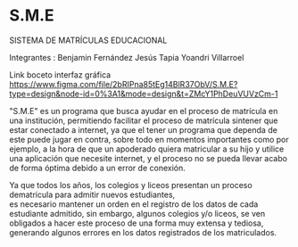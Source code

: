 # S.M.E
SISTEMA DE MATRÍCULAS EDUCACIONAL

Integrantes : Benjamin Fernández
              Jesús Tapia
              Yoandri Villarroel
            
            
Link boceto interfaz gráfica
https://www.figma.com/file/2bRIPna85tEg14BlR37ObV/S.M.E?type=design&node-id=0%3A1&mode=design&t=ZMcY1PhDeuVUVzCm-1


"S.M.E" es un programa que busca ayudar en el proceso de matrícula en una institución, permitiendo 
facilitar el proceso de matrícula sintener que estar conectado a internet, ya que el tener un programa 
que dependa de este puede jugar en contra, sobre todo en momentos importantes como por ejemplo, a la hora 
de que un apoderado quiera matricular a su hijo y utilice una aplicación que necesite internet, y el proceso 
no se pueda llevar acabo de forma óptima debido a un error de conexión.  
                          
Ya que todos los años, los colegios y liceos presentan un proceso dematrícula para admitir nuevos estudiantes,  
es necesario mantener un orden en el registro de los datos de cada estudiante admitido, sin embargo, algunos 
colegios y/o liceos, se ven obligados a hacer este proceso de una forma muy extensa y tediosa, generando algunos 
errores en los datos registrados de los matriculados. 

                
